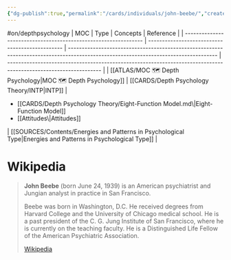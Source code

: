 ```yaml
---
{"dg-publish":true,"permalink":"/cards/individuals/john-beebe/","created":"2022-12-26T14:40:11.967+01:00","updated":"2023-04-23T10:58:53.827+02:00"}
---
```


#on/depthpsychology 
| MOC                                                             | Type                                            | Concepts                                                                                                                             | Reference                                                                                                        |
| --------------------------------------------------------------- | ----------------------------------------------- | ------------------------------------------------------------------------------------------------------------------------------------ | ---------------------------------------------------------------------------------------------------------------- |
| [[ATLAS/MOC 🗺️ Depth Psychology\|MOC 🗺️ Depth Psychology]] | [[CARDS/Depth Psychology Theory/INTP\|INTP]] | <ul><li>[[CARDS/Depth Psychology Theory/Eight-Function Model.md\\|Eight-Function Model]]</li><li>[[Attitudes\\|Attitudes]]</li></ul> | [[SOURCES/Contents/Energies and Patterns in Psychological Type\|Energies and Patterns in Psychological Type]] |


# Wikipedia 
> **John Beebe** (born June 24, 1939) is an American psychiatrist and  Jungian analyst in practice in San Francisco.
>
> Beebe was born in Washington, D.C. He received degrees from Harvard College and the University of Chicago medical school. He is a past president of the C. G. Jung Institute of San Francisco, where he is currently on the teaching faculty. He is a Distinguished Life Fellow of the American Psychiatric Association.
>
> [Wikipedia](https://en.wikipedia.org/wiki/John%20Beebe)